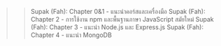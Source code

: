 >> Supak (Fah): Chapter 0&1 - แนะนำคอร์สและเครื่องมือ
>> Supak (Fah): Chapter 2 - การใช้งาน npm และพื้นฐานภาษา JavaScript สมัยใหม่
>> Supak (Fah): Chapter 3 - แนะนำ Node.js และ Express.js
>> Supak (Fah): Chapter 4 - แนะนำ MongoDB